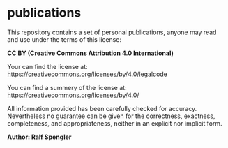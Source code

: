 # publications

This repository contains a set of personal publications, anyone may read and use under the terms of this license:

**CC BY (Creative Commons Attribution 4.0 International)**

Your can find the license at: https://creativecommons.org/licenses/by/4.0/legalcode

You can find a summery of the license at: https://creativecommons.org/licenses/by/4.0/


All information provided has been carefully checked for accuracy. Nevertheless no guarantee can be given for the correctness, exactness, completeness, and appropriateness, neither in an explicit nor implicit form.
 
**Author: Ralf Spengler**